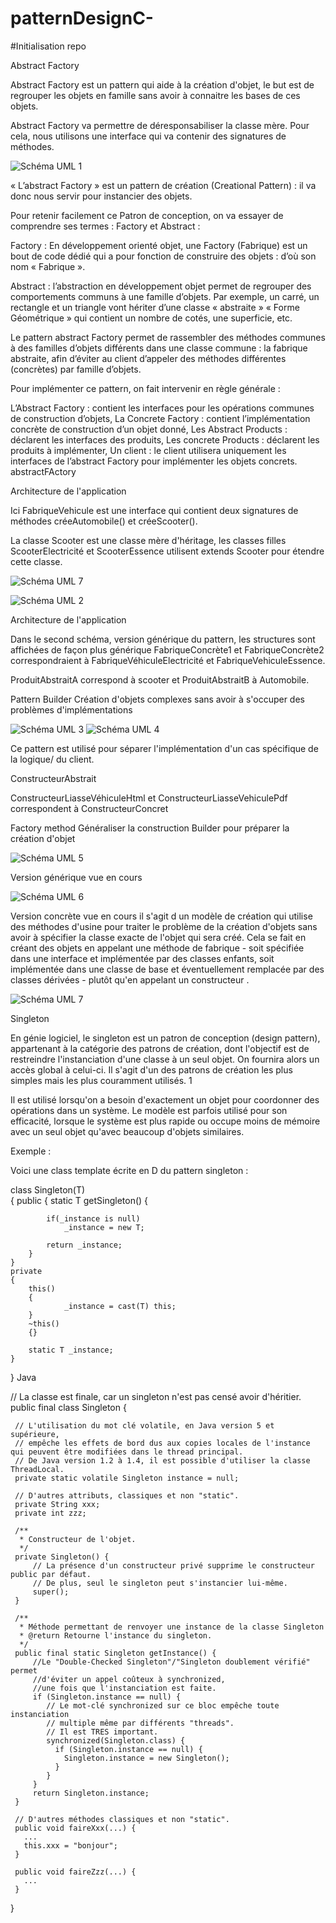 # patternDesignC-

#Initialisation repo


Abstract Factory


Abstract Factory est un pattern qui aide à la création d'objet, le but est de regrouper les objets en famille sans avoir à connaitre les bases de ces objets.

Abstract Factory va permettre de déresponsabiliser la classe mère. Pour cela, nous utilisons une interface qui va contenir des signatures de méthodes.

![Schéma UML 1](img/pattern_builder.png)

« L’abstract Factory » est un pattern de création (Creational Pattern) : il va donc nous servir pour instancier des objets.

Pour retenir facilement ce Patron de conception, on va essayer de comprendre ses termes : Factory et Abstract :

Factory : En développement orienté objet, une Factory (Fabrique) est un bout de code dédié qui a pour fonction de construire des objets : d’où son nom « Fabrique ».

Abstract : l’abstraction en développement objet permet de regrouper des comportements communs à une famille d’objets. Par exemple, un carré, un rectangle et un triangle vont hériter d’une classe « abstraite » « Forme Géométrique » qui contient un nombre de cotés, une superficie, etc.

Le pattern abstract Factory permet de rassembler des méthodes communes à des familles d’objets différents dans une classe commune : la fabrique abstraite, afin d’éviter au client d’appeler des méthodes différentes (concrètes) par famille d’objets.

Pour implémenter ce pattern, on fait intervenir en règle générale :

L’Abstract Factory : contient les interfaces pour les opérations communes de construction d’objets,
La Concrete Factory : contient l’implémentation concrète de construction d’un objet donné,
Les Abstract Products : déclarent les interfaces des produits,
Les concrete Products : déclarent les produits à implémenter,
Un client : le client utilisera uniquement les interfaces de l’abstract Factory pour implémenter les objets concrets.
abstractFActory

Architecture de l'application

Ici FabriqueVehicule est une interface qui contient deux signatures de méthodes créeAutomobile() et créeScooter().

La classe Scooter est une classe mère d'héritage, les classes filles ScooterElectricité et ScooterEssence utilisent extends Scooter pour étendre cette classe.

![Schéma UML 7](img/abstractFActory.png)

![Schéma UML 2](img/pattern_builder_2.png)


Architecture de l'application

Dans le second schéma, version générique du pattern, les structures sont affichées de façon plus générique FabriqueConcrète1 et FabriqueConcrète2 correspondraient à FabriqueVéhiculeElectricité et FabriqueVehiculeEssence.

ProduitAbstraitA correspond à scooter et ProduitAbstraitB à Automobile.

Pattern Builder
Création d'objets complexes sans avoir à s'occuper des problèmes d'implémentations


![Schéma UML 3](img/abstract_factory.png)
![Schéma UML 4](img/abstract_factory.png)


Ce pattern est utilisé pour séparer l'implémentation d'un cas spécifique de la logique/ du client.

ConstructeurAbstrait

ConstructeurLiasseVéhiculeHtml et ConstructeurLiasseVehiculePdf correspondent à ConstructeurConcret


Factory method
Généraliser la construction Builder pour préparer la création d'objet

![Schéma UML 5](img/factory_method.png)

Version générique vue en cours

![Schéma UML 6](img/factory_method_2.png)

Version concrète vue en cours
il s'agit d un modèle de création qui utilise des méthodes d'usine pour traiter le problème de la création d'objets sans avoir à spécifier la classe exacte de l'objet qui sera créé. Cela se fait en créant des objets en appelant une méthode de fabrique - soit spécifiée dans une interface et implémentée par des classes enfants, soit implémentée dans une classe de base et éventuellement remplacée par des classes dérivées - plutôt qu'en appelant un constructeur .

![Schéma UML 7](img/factory_method2.png)

Singleton


En génie logiciel, le singleton est un patron de conception (design pattern), appartenant à la catégorie des patrons de création, dont l'objectif est de restreindre l'instanciation d'une classe à un seul objet. On fournira alors un accès global à celui-ci. Il s'agit d'un des patrons de création les plus simples mais les plus couramment utilisés. 1

Il est utilisé lorsqu'on a besoin d'exactement un objet pour coordonner des opérations dans un système. Le modèle est parfois utilisé pour son efficacité, lorsque le système est plus rapide ou occupe moins de mémoire avec un seul objet qu'avec beaucoup d'objets similaires.

Exemple : 


Voici une class template écrite en D du pattern singleton :

class Singleton(T)  
{
	public
	{
		static T getSingleton() 
		{

			if(_instance is null) 
				_instance = new T;
			
			return _instance;
		}
	}
	private
	{
		this()
		{
		     	_instance = cast(T) this;
		}
		~this()
		{}
	
		static T _instance; 
	}
}
Java


 // La classe est finale, car un singleton n'est pas censé avoir d'héritier.
 public final class Singleton {

     // L'utilisation du mot clé volatile, en Java version 5 et supérieure,
     // empêche les effets de bord dus aux copies locales de l'instance qui peuvent être modifiées dans le thread principal.
     // De Java version 1.2 à 1.4, il est possible d'utiliser la classe ThreadLocal.
     private static volatile Singleton instance = null;
 
     // D'autres attributs, classiques et non "static".
     private String xxx;
     private int zzz;

     /**
      * Constructeur de l'objet.
      */
     private Singleton() {
         // La présence d'un constructeur privé supprime le constructeur public par défaut.
         // De plus, seul le singleton peut s'instancier lui-même.
         super();
     }
     
     /**
      * Méthode permettant de renvoyer une instance de la classe Singleton
      * @return Retourne l'instance du singleton.
      */
     public final static Singleton getInstance() {
         //Le "Double-Checked Singleton"/"Singleton doublement vérifié" permet 
         //d'éviter un appel coûteux à synchronized, 
         //une fois que l'instanciation est faite.
         if (Singleton.instance == null) {
            // Le mot-clé synchronized sur ce bloc empêche toute instanciation
            // multiple même par différents "threads".
            // Il est TRES important.
            synchronized(Singleton.class) {
              if (Singleton.instance == null) {
                Singleton.instance = new Singleton();
              }
            }
         }
         return Singleton.instance;
     }

     // D'autres méthodes classiques et non "static".
     public void faireXxx(...) {
       ...
       this.xxx = "bonjour";
     }

     public void faireZzz(...) {
       ...
     }
    
 }
